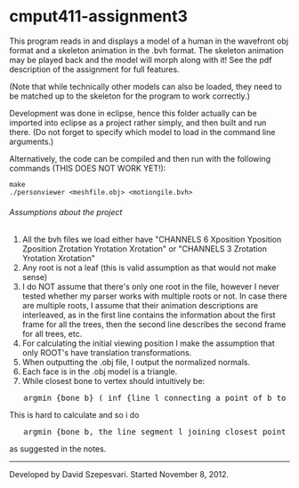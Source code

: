 cmput411-assignment3
====================

This program reads in and displays a model of a human in the wavefront obj format and a skeleton animation in the .bvh format. The skeleton animation may be played back and the model will morph along with it! See the pdf description of the assignment for full features.

(Note that while technically other models can also be loaded, they need to be matched up to the skeleton for the program to work correctly.)

Development was done in eclipse, hence this folder actually can be imported into eclipse as a project rather simply, and then built and run there. (Do not forget to specify which model to load in the command line arguments.)

Alternatively, the code can be compiled and then run with the following commands (THIS DOES NOT WORK YET!):
```
make
./personviewer <meshfile.obj> <motiongile.bvh>
```

###### Assumptions about the project
1. All the bvh files we load either have "CHANNELS 6 Xposition Yposition Zposition Zrotation Yrotation Xrotation" or "CHANNELS 3 Zrotation Yrotation Xrotation"
2. Any root is not a leaf (this is valid assumption as that would not make sense)
3. I do NOT assume that there's only one root in the file, however I never tested whether my parser works with multiple roots or not. In case there are multiple roots, I assume that their animation descriptions are interleaved, as in the first line contains the information about the first frame for all the trees, then the second line describes the second frame for all trees, etc.
4. For calculating the initial viewing position I make the assumption that only ROOT's have translation transformations.
5. When outputting the .obj file, I output the normalized normals.
6. Each face is in the .obj model is a triangle.
7. While closest bone to vertex should intuitively be:
<pre>	argmin_{bone b} ( inf_{line l connecting a point of b to v, not crossing any faces} (length of l) )</pre>
This is hard to calculate and so i do
<pre>	argmin_{bone b, the line segment l joining closest point of b with v does not cross any faces} ( length of l )</pre>
as suggested in the notes.


--------------------
Developed by David Szepesvari. Started November 8, 2012.